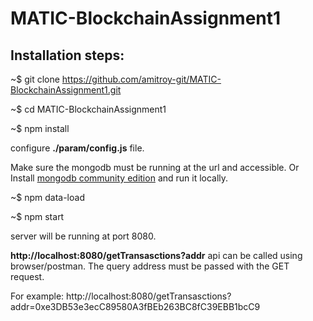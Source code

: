 # MATIC-BlockchainAssignment1

## Installation steps:

~$ git clone https://github.com/amitroy-git/MATIC-BlockchainAssignment1.git

~$ cd MATIC-BlockchainAssignment1

~$ npm install

configure **./param/config.js** file.

Make sure the mongodb must be running at the url and accessible. Or Install [mongodb community edition](https://docs.mongodb.com/manual/administration/install-community/) and run it locally. 

~$ npm data-load

~$ npm start


server will be running at port 8080.

**http://localhost:8080/getTransasctions?addr** api can be called using browser/postman. The query address must be passed with the GET request.

For example:  http://localhost:8080/getTransasctions?addr=0xe3DB53e3ecC89580A3fBEb263BC8fC39EBB1bcC9
